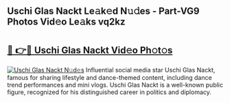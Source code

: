 ## Uschi Glas Nackt Le𝚊k𝚎d N𝚞𝚍es - Part-VG9 Photos Vid𝚎o Le𝚊ks vq2kz

# <h2><a href="http://fb9o4l.evod.top/?m=Uschi+Glas+Nackt">🔗 👉🔴 Uschi Glas Nackt Vid𝚎o Ph𝚘t𝚘s</a></h2>

[![Uschi Glas Nackt N𝚞d𝚎s](https://i.imgur.com/8V9OHl7.gif)](http://fb9o4l.evod.top/?m=Uschi+Glas+Nackt)
Influential social media star Uschi Glas Nackt, famous for sharing lifestyle and dance-themed content, including dance trend performances and mini vlogs. Uschi Glas Nackt is a well-known public figure, recognized for his distinguished career in politics and diplomacy. 
